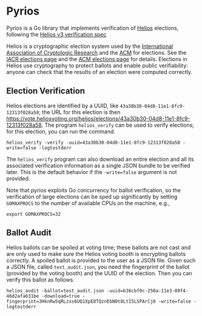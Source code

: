 Pyrios
======

Pyrios is a Go library that implements verification of
[Helios](https://vote.heliosvoting.org) elections, following the [Helios v3
verification spec](http://documentation.heliosvoting.org)

Helios is a cryptographic election system used by the [International
Association of Cryptologic Research](http://www.iacr.org) and the
[ACM](http://www.acm.org) for elections. See the [IACR elections
page](http://www.iacr.org/elections/eVoting/about-helios.html) and the [ACM
elections page](http://www.acm.org/acmelections) for details.  Elections in
Helios use cryptography to protect ballots and enable public verifiability:
anyone can check that the results of an election were computed correctly.

Election Verification
---------------------

Helios elections are identified by a UUID, like
`43a30b30-04d8-11e1-8fc9-12313f028a58`; the URL for this election is then
https://vote.heliosvoting.org/helios/elections/43a30b30-04d8-11e1-8fc9-12313f028a58.
The program `helios_verify` can be used to verify elections; for this election,
you can run the command.

    helios_verify -verify -uuid=43a30b30-04d8-11e1-8fc9-12313f028a58 -write=false -logtostderr

The `helios_verify` program can also download an entire election and all its
associated verification information as a single JSON bundle to be verified
later. This is the default behavior if the `-write=false` argument is not
provided.

Note that pyrios exploits Go concurrency for ballot verification, so the
verification of large elections can be sped up significantly by setting
`GOMAXPROCS` to the number of available CPUs on the machine, e.g.,

    export GOMAXPROCS=32

Ballot Audit
------------

Helios ballots can be spoiled at voting time; these ballots are not cast and are
only used to make sure the Helios voting booth is encrypting ballots correctly.
A spoiled ballot is provided to the user as a JSON file. Given such a JSON file,
called `test_audit.json`, you need the fingerprint of the ballot (provided by
the voting booth) and the UUID of the election. Then you can verify this ballot
as follows.

    helios_audit -ballot=test_audit.json -uuid=b36cbf0c-250a-11e3-89f4-46d2afa631be -download=true -fingerprint=3HknRw5qRLzxs6UQ1XpE8TQznEbN0t8LtISLSPArCj0 -write=false -logtostderr

